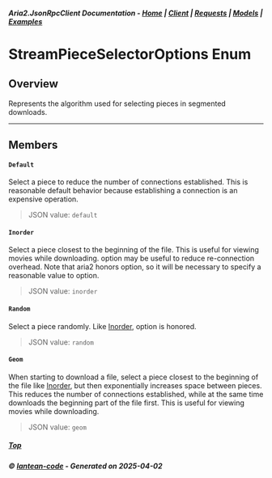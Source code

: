 ##### Aria2.JsonRpcClient Documentation  - [Home](index.md) | [Client](client.md) | [Requests](requests.md) | [Models](models.md) | [Examples](examples.md)

# StreamPieceSelectorOptions Enum

## Overview

Represents the algorithm used for selecting pieces in segmented downloads.

---

## Members
#### `Default`
Select a piece to reduce the number of connections established. This is reasonable default behavior because establishing a connection is an expensive operation.
> JSON value: `default`
#### `Inorder`
Select a piece closest to the beginning of the file. This is useful for viewing movies while downloading.  option may be useful to reduce re-connection overhead. Note that aria2 honors  option, so it will be necessary to specify a reasonable value to  option.
> JSON value: `inorder`
#### `Random`
Select a piece randomly. Like [Inorder](Inorder.md),  option is honored.
> JSON value: `random`
#### `Geom`
When starting to download a file, select a piece closest to the beginning of the file like [Inorder](Inorder.md), but then exponentially increases space between pieces. This reduces the number of connections established, while at the same time downloads the beginning part of the file first. This is useful for viewing movies while downloading.
> JSON value: `geom`



##### [Top](#top)
##### © [lantean-code](https://github.com/lantean-code) - _Generated on 2025-04-02_
